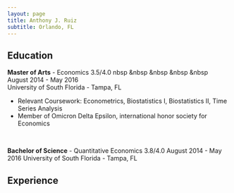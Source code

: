 ```yaml
---
layout: page
title: Anthony J. Ruiz
subtitle: Orlando, FL
---
```


## Education

**Master of Arts** - Economics 3.5/4.0  nbsp &nbsp  &nbsp  &nbsp  &nbsp                                 August 2014 - May 2016 <br>
University of South Florida - Tampa, FL
 - Relevant Coursework: Econometrics, Biostatistics I, Biostatistics II, Time Series Analysis
 - Member of Omicron Delta Epsilon, international honor society for Economics
<br>

**Bachelor of Science** - Quantitative Economics 3.8/4.0                                                         August 2014 - May 2016
University of South Florida - Tampa, FL

## Experience
